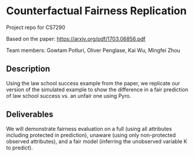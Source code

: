 # Counterfactual Fairness Replication
Project repo for CS7290 

Based on the paper: https://arxiv.org/pdf/1703.06856.pdf

Team members: Gowtam Potluri, Oliver Penglase, Kai Wu, Mingfei Zhou

## Description
Using the law school success example from the paper, we replicate our version of the simulated example to show the difference in a fair prediction of law school success vs. an unfair one using Pyro. 


## Deliverables 

We will demonstrate fairness evaluation on a full (using all attributes including protected in prediction), unaware (using only non-protected observed attributes), and a fair model (inferring the unobserved variable K to predict). 



